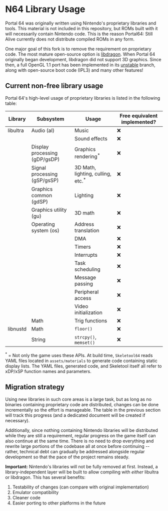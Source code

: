 # N64 Library Usage

Portal 64 was originally written using Nintendo's proprietary libraries and tools. This material is not included in this repository, but ROMs built with it will necessarily contain Nintendo code. This is the reason Portal64: Still Alive currently does not distribute compiled ROMs in any form.

One major goal of this fork is to remove the requirement on proprietary code. The most mature open-source option is [libdragon](https://github.com/DragonMinded/libdragon). When Portal 64 originally began development, libdragon did not support 3D graphics. Since then, a full OpenGL 1.1 port has been implemented in its [unstable](https://github.com/DragonMinded/libdragon/tree/unstable) branch, along with open-source boot code (IPL3) and many other features!

## Current non-free library usage

Portal 64's high-level usage of proprietary libraries is listed in the following table:

| Library  | Subsystem                     | Usage                                        | Free equivalent implemented? |
| -------- | ----------------------------- | -------------------------------------------- | ---------------------------- |
| libultra | Audio (al)                    | Music                                        | ❌                          |
|          |                               | Sound effects                                | ❌                          |
|          | Display processing (gDP/gsDP) | Graphics rendering<sup>*</sup>               | ❌                          |
|          | Signal processing (gSP/gsSP)  | 3D Math, lighting, culling, etc.<sup>*</sup> | ❌                          |
|          | Graphics common (gdSP)        | Lighting                                     | ❌                          |
|          | Graphics utility (gu)         | 3D math                                      | ❌                          |
|          | Operating system (os)         | Address translation                          | ❌                          |
|          |                               | DMA                                          | ❌                          |
|          |                               | Timers                                       | ❌                          |
|          |                               | Interrupts                                   | ❌                          |
|          |                               | Task scheduling                              | ❌                          |
|          |                               | Message passing                              | ❌                          |
|          |                               | Peripheral access                            | ❌                          |
|          |                               | Video initialization                         | ❌                          |
|          | Math                          | Trig functions                               | ❌                          |
| libnustd | Math                          | `floor()`                                    | ❌                          |
|          | String                        | `strcpy()`, `memset()`                       | ❌                          |

<sup>*</sup> = Not only the game uses these APIs. At build time, `Skeletool64` reads YAML files located in `assets/materials` to generate code containing static display lists. The YAML files, generated code, and Skeletool itself all refer to xDP/xSP function names and parameters.

## Migration strategy

Using new libraries in such core areas is a large task, but as long as no binaries containing proprietary code are distributed, changes can be done incrementally so the effort is manageable. The table in the previous section will track this progress (and a dedicated document will be created if necessary).

Additionally, since nothing containing Nintendo libraries will be distributed while they are still a requirement, regular progress on the game itself can also continue at the same time. There is no need to drop everything and rewrite large portions of the codebase all at once before continuing -- rather, technical debt can gradually be addressed alongside regular development so that the pace of the project remains steady.

**Important:** Nintendo's libraries will not be fully removed at first. Instead, a library-independent layer will be built to allow compiling with _either_ libultra or libdragon. This has several benefits:

1. Testability of changes (can compare with original implementation)
2. Emulator compatibility
3. Cleaner code
4. Easier porting to other platforms in the future
